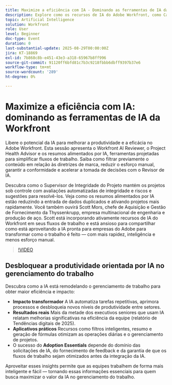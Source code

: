 ```yaml
---
title: Maximize a eficiência com IA - Dominando as ferramentas de IA da Workfront
description: Explore como os recursos de IA do Adobe Workfront, como Catch Me Up, resumo e geração de fórmulas, ajudam a automatizar tarefas, otimizar workflows e impulsionar a produtividade.
topic: Artificial Intelligence
solution: Workfront
role: User
level: Beginner
doc-type: Event
duration: 0
last-substantial-update: 2025-08-29T00:00:00Z
jira: KT-18869
exl-id: 7b868c8b-e451-43e3-a318-65967b8ff996
source-git-commit: 91120ff6bfd81c7b3c9218fbbb6dbff9397b37e6
workflow-type: tm+mt
source-wordcount: '289'
ht-degree: 0%

---
```


# Maximize a eficiência com IA: dominando as ferramentas de IA da Workfront

Libere o potencial da IA para melhorar a produtividade e a eficácia no Adobe Workfront. Esta sessão apresenta o Workfront AI Reviewer, o Project Health Advisor e os resumos alimentados por IA, ferramentas projetadas para simplificar fluxos de trabalho. Saiba como filtrar previamente o conteúdo em relação às diretrizes de marca, reduzir o esforço manual, garantir a conformidade e acelerar a tomada de decisões com o Revisor de IA.

Descubra como o Supervisor de Integridade do Projeto mantém os projetos sob controle com avaliações automatizadas de integridade e riscos e sugestões para resolvê-los. Veja como os resumos alimentados por IA estão reduzindo a entrada de dados duplicados e ativando projetos mais rapidamente. Você também ouvirá Scott Mors, chefe de Aquisição e Gestão de Fornecimento da Thyssenkrupp, empresa multinacional de engenharia e produção de aço. Scott está incorporando ativamente recursos de IA do Workfront em seus fluxos de trabalho e está ansioso para compartilhar como está aproveitando a IA pronta para empresas do Adobe para transformar como o trabalho é feito — com mais rapidez, inteligência e menos esforço manual.

>[!VIDEO](https://video.tv.adobe.com/v/3471393/?learn=on&enablevpops)

## Desbloquear a produtividade orientada por IA no gerenciamento do trabalho

Descubra como a IA está remodelando o gerenciamento de trabalho para obter maior eficiência e impacto:

* **Impacto transformador** A IA automatiza tarefas repetitivas, aprimora processos e desbloqueia novos níveis de produtividade entre setores.
* **Resultados reais** Mais da metade dos executivos seniores que usam IA relatam melhorias significativas na eficiência da equipe (relatório de Tendências digitais de 2025).
* **Aplicativos práticos** Recursos como filtros inteligentes, resumo e geração de fórmulas otimizam as operações diárias e o gerenciamento de projetos.
* O sucesso do **Adoption Essentials** depende do domínio das solicitações de IA, do fornecimento de feedback e da garantia de que os fluxos de trabalho sejam otimizados antes da integração da IA.

Aproveitar esses insights permite que as equipes trabalhem de forma mais inteligente e fácil — tornando essas informações essenciais para quem busca maximizar o valor da IA no gerenciamento do trabalho.
